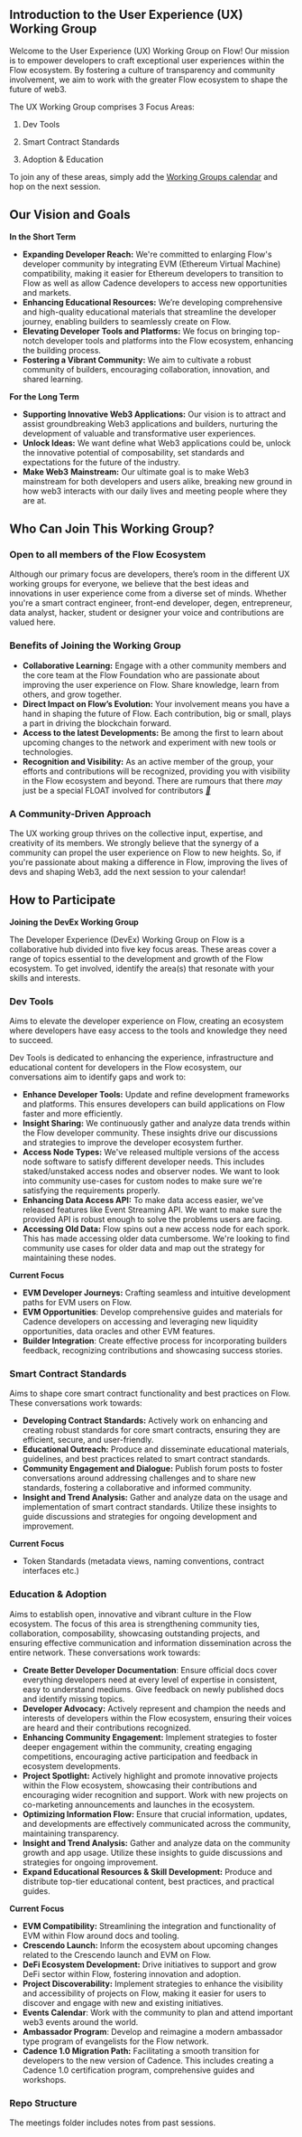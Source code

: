 ## ****Introduction to the User Experience (UX) Working Group****

Welcome to the User Experience (UX) Working Group on Flow! Our mission is to empower developers to craft exceptional user experiences within the Flow ecosystem. By fostering a culture of transparency and community involvement, we aim to work with the greater Flow ecosystem to shape the future of web3. 

The UX Working Group comprises 3 Focus Areas:
1) Dev Tools

2) Smart Contract Standards

3) Adoption & Education

To join any of these areas, simply add the [Working Groups calendar](https://calendar.google.com/calendar/ical/c_47978f5cd9da636cadc6b8473102b5092c1a865dd010558393ecb7f9fd0c9ad0%40group.calendar.google.com/public/basic.ics) and hop on the next session.

## ****Our Vision and Goals****

**In the Short Term**

- **Expanding Developer Reach:** We're committed to enlarging Flow's developer community by integrating EVM (Ethereum Virtual Machine) compatibility, making it easier for Ethereum developers to transition to Flow as well as allow Cadence developers to access new opportunities and markets.
- **Enhancing Educational Resources:** We’re developing comprehensive and high-quality educational materials that streamline the developer journey, enabling builders to seamlessly create on Flow.
- **Elevating Developer Tools and Platforms:** We focus on bringing top-notch developer tools and platforms into the Flow ecosystem, enhancing the building process.
- **Fostering a Vibrant Community:** We aim to cultivate a robust community of builders, encouraging collaboration, innovation, and shared learning.

**For the Long Term**

- **Supporting Innovative Web3 Applications:** Our vision is to attract and assist groundbreaking Web3 applications and builders, nurturing the development of valuable and transformative user experiences.
- **Unlock Ideas:** We want define what Web3 applications could be, unlock the innovative potential of composability, set standards and expectations for the future of the industry.
- **Make Web3** **Mainstream:** Our ultimate goal is to make Web3 mainstream for both developers and users alike, breaking new ground in how web3 interacts with our daily lives and meeting people where they are at.

## ****Who Can Join This Working Group?****

### **Open to all members of the Flow Ecosystem**

Although our primary focus are developers, there’s room in the different UX working groups for everyone, we believe that the best ideas and innovations in user experience come from a diverse set of minds. Whether you're a smart contract engineer, front-end developer, degen, entrepreneur, data analyst, hacker, student or designer your voice and contributions are valued here.

### **Benefits of Joining the Working Group**

- **Collaborative Learning:** Engage with a other community members and the core team at the Flow Foundation who are passionate about improving the user experience on Flow. Share knowledge, learn from others, and grow together.
- **Direct Impact on Flow’s Evolution:** Your involvement means you have a hand in shaping the future of Flow. Each contribution, big or small, plays a part in driving the blockchain forward.
- **Access to the latest Developments:** Be among the first to learn about upcoming changes to the network and experiment with new tools or technologies.
- **Recognition and Visibility:** As an active member of the group, your efforts and contributions will be recognized, providing you with visibility in the Flow ecosystem and beyond. There are rumours that there *may* just be a special FLOAT involved for contributors [***👀***](https://emojipedia.org/eyes)

### **A Community-Driven Approach**

The UX working group thrives on the collective input, expertise, and creativity of its members. We strongly believe that the synergy of a community can propel the user experience on Flow to new heights. So, if you're passionate about making a difference in Flow, improving the lives of devs and shaping Web3, add the next session to your calendar!

## How to Participate

****Joining the DevEx Working Group****

The Developer Experience (DevEx) Working Group on Flow is a collaborative hub divided into five key focus areas. These areas cover a range of topics essential to the development and growth of the Flow ecosystem. To get involved, identify the area(s) that resonate with your skills and interests.

### **Dev Tools**

Aims to elevate the developer experience on Flow, creating an ecosystem where developers have easy access to the tools and knowledge they need to succeed.

Dev Tools is dedicated to enhancing the experience, infrastructure and educational content for developers in the Flow ecosystem, our conversations aim to identify gaps and work to:

- **Enhance Developer Tools:** Update and refine development frameworks and platforms. This ensures developers can build applications on Flow faster and more efficiently.
- **Insight Sharing:** We continuously gather and analyze data trends within the Flow developer community. These insights drive our discussions and strategies to improve the developer ecosystem further.
- **Access Node Types:** We've released multiple versions of the access node software to satisfy different developer needs. This includes staked/unstaked access nodes and observer nodes. We want to look into community use-cases for custom nodes to make sure we're satisfying the requirements properly.
- **Enhancing Data Access API:** To make data access easier, we've released features like Event Streaming API. We want to make sure the provided API is robust enough to solve the problems users are facing.
- **Accessing Old Data:** Flow spins out a new access node for each spork. This has made accessing older data cumbersome. We're looking to find community use cases for older data and map out the strategy for maintaining these nodes.

**Current Focus**

- **EVM Developer Journeys:** Crafting seamless and intuitive development paths for EVM users on Flow.
- **EVM Opportunities**: Develop comprehensive guides and materials for Cadence developers on accessing and leveraging new liquidity opportunities, data oracles and other EVM features.
- **Builder Integration**: Create effective process for incorporating builders feedback, recognizing contributions and showcasing success stories.

### **Smart Contract Standards**

Aims to shape core smart contract functionality and best practices on Flow. These conversations work towards:

- **Developing Contract Standards:** Actively work on enhancing and creating robust standards for core smart contracts, ensuring they are efficient, secure, and user-friendly.
- **Educational Outreach:** Produce and disseminate educational materials, guidelines, and best practices related to smart contract standards.
- **Community Engagement and Dialogue:** Publish forum posts to foster conversations around addressing challenges and to share new standards, fostering a collaborative and informed community.
- **Insight and Trend Analysis:** Gather and analyze data on the usage and implementation of smart contract standards. Utilize these insights to guide discussions and strategies for ongoing development and improvement.

**Current Focus**

- Token Standards (metadata views, naming conventions, contract interfaces etc.)

### **Education & Adoption**

Aims to establish open, innovative and vibrant culture in the Flow ecosystem. The focus of this area is strengthening community ties, collaboration, composability, showcasing outstanding projects, and ensuring effective communication and information dissemination across the entire network. These conversations work towards:

- **Create Better Developer Documentation**: Ensure official docs cover everything developers need at every level of expertise in consistent, easy to understand mediums. Give feedback on newly published docs and identify missing topics.
- **Developer Advocacy:** Actively represent and champion the needs and interests of developers within the Flow ecosystem, ensuring their voices are heard and their contributions recognized.
- **Enhancing Community Engagement:** Implement strategies to foster deeper engagement within the community, creating engaging competitions, encouraging active participation and feedback in ecosystem developments.
- **Project Spotlight:** Actively highlight and promote innovative projects within the Flow ecosystem, showcasing their contributions and encouraging wider recognition and support. Work with new projects on co-marketing announcements and launches in the ecosystem.
- **Optimizing Information Flow:** Ensure that crucial information, updates, and developments are effectively communicated across the community, maintaining transparency.
- **Insight and Trend Analysis:** Gather and analyze data on the community growth and app usage. Utilize these insights to guide discussions and strategies for ongoing improvement.
- **Expand Educational Resources & Skill Development:** Produce and distribute top-tier educational content, best practices, and practical guides.

**Current Focus**

- **EVM Compatibility:** Streamlining the integration and functionality of EVM within Flow around docs and tooling.
- **Crescendo Launch:** Inform the ecosystem about upcoming changes related to the Crescendo launch and EVM on Flow.
- **DeFi Ecosystem Development:** Drive initiatives to support and grow DeFi sector within Flow, fostering innovation and adoption.
- **Project Discoverability:** Implement strategies to enhance the visibility and accessibility of projects on Flow, making it easier for users to discover and engage with new and existing initiatives.
- **Events Calendar**: Work with the community to plan and attend important web3 events around the world.
- **Ambassador Program**: Develop and reimagine a modern ambassador type program of evangelists for the Flow network.
- **Cadence 1.0 Migration Path:** Facilitating a smooth transition for developers to the new version of Cadence. This includes creating a Cadence 1.0 certification program, comprehensive guides and workshops.

### **Repo Structure**

The meetings folder includes notes from past sessions.
